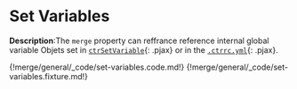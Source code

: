 # Set Variables
<div class="te-verified"></div>

__Description__:The `merge` property can reffrance reference internal global variable Objets set in [`ctrSetVariable`](../helpers/set.md#ctrsetvariable){: .pjax} or in the [`.ctrrc.yml`](../helpers/dot-ctrrc.md){: .pjax}.

{!merge/general/_code/set-variables.code.md!}
{!merge/general/_code/set-variables.fixture.md!}

<div class="cf"></div>
<div class="end-last"></div>
